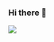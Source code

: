 ### Hi there 👋

<!--
**jubaljacob/jubaljacob** is a ✨ _special_ ✨ repository because its `README.md` (this file) appears on your GitHub profile.

Here are some ideas to get you started:

- 🔭 I’m currently working on 
- 🌱 I’m currently learning at Karunya Institute of Techology and Science
- 👯 I’m looking to collaborate on ...
- 🤔 I’m looking for help with ...
- 💬 Ask me about ...
- 📫 How to reach me: ...
- 😄 Pronouns: ...
- ⚡ Fun fact: ...
-->
<img src ="https://github-readme-stats.vercel.app/api?username=jubaljacob&&show_icons=true&title_color=ffffff&icon_color=bb2acf&text_color=daf7dc&bg_color=191919" >
